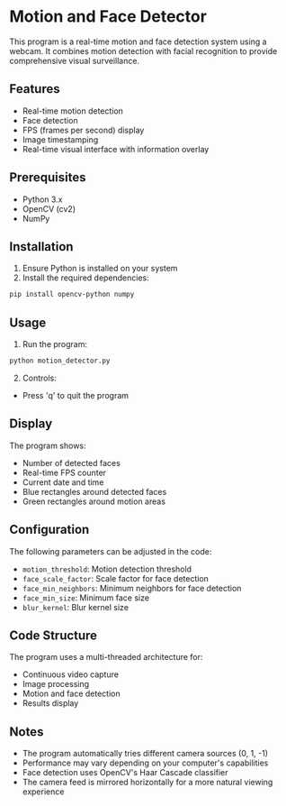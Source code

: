# Motion and Face Detector

This program is a real-time motion and face detection system using a webcam. It combines motion detection with facial recognition to provide comprehensive visual surveillance.

## Features

- Real-time motion detection
- Face detection
- FPS (frames per second) display
- Image timestamping
- Real-time visual interface with information overlay

## Prerequisites

- Python 3.x
- OpenCV (cv2)
- NumPy

## Installation

1. Ensure Python is installed on your system
2. Install the required dependencies:
```bash
pip install opencv-python numpy
```

## Usage

1. Run the program:
```bash
python motion_detector.py
```

2. Controls:
- Press 'q' to quit the program

## Display

The program shows:
- Number of detected faces
- Real-time FPS counter
- Current date and time
- Blue rectangles around detected faces
- Green rectangles around motion areas

## Configuration

The following parameters can be adjusted in the code:
- `motion_threshold`: Motion detection threshold
- `face_scale_factor`: Scale factor for face detection
- `face_min_neighbors`: Minimum neighbors for face detection
- `face_min_size`: Minimum face size
- `blur_kernel`: Blur kernel size

## Code Structure

The program uses a multi-threaded architecture for:
- Continuous video capture
- Image processing
- Motion and face detection
- Results display

## Notes

- The program automatically tries different camera sources (0, 1, -1)
- Performance may vary depending on your computer's capabilities
- Face detection uses OpenCV's Haar Cascade classifier
- The camera feed is mirrored horizontally for a more natural viewing experience 